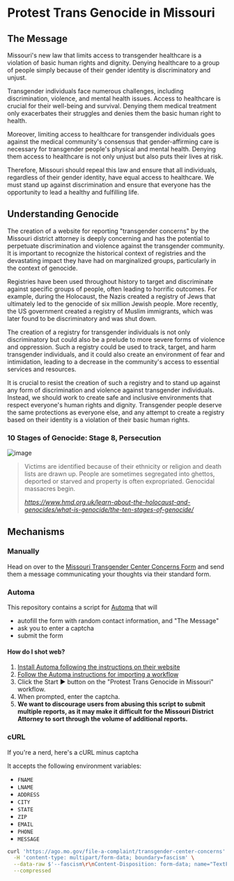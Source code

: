 # Protest Trans Genocide in Missouri

## The Message

Missouri's new law that limits access to transgender healthcare is a violation of basic human rights and dignity. Denying healthcare to a group of people simply because of their gender identity is discriminatory and unjust.

Transgender individuals face numerous challenges, including discrimination, violence, and mental health issues. Access to healthcare is crucial for their well-being and survival. Denying them medical treatment only exacerbates their struggles and denies them the basic human right to health.

Moreover, limiting access to healthcare for transgender individuals goes against the medical community's consensus that gender-affirming care is necessary for transgender people's physical and mental health. Denying them access to healthcare is not only unjust but also puts their lives at risk.

Therefore, Missouri should repeal this law and ensure that all individuals, regardless of their gender identity, have equal access to healthcare. We must stand up against discrimination and ensure that everyone has the opportunity to lead a healthy and fulfilling life.

## Understanding Genocide

The creation of a website for reporting "transgender concerns" by the Missouri district attorney is deeply concerning and has the potential to perpetuate discrimination and violence against the transgender community. It is important to recognize the historical context of registries and the devastating impact they have had on marginalized groups, particularly in the context of genocide.

Registries have been used throughout history to target and discriminate against specific groups of people, often leading to horrific outcomes. For example, during the Holocaust, the Nazis created a registry of Jews that ultimately led to the genocide of six million Jewish people. More recently, the US government created a registry of Muslim immigrants, which was later found to be discriminatory and was shut down.

The creation of a registry for transgender individuals is not only discriminatory but could also be a prelude to more severe forms of violence and oppression. Such a registry could be used to track, target, and harm transgender individuals, and it could also create an environment of fear and intimidation, leading to a decrease in the community's access to essential services and resources.

It is crucial to resist the creation of such a registry and to stand up against any form of discrimination and violence against transgender individuals. Instead, we should work to create safe and inclusive environments that respect everyone's human rights and dignity. Transgender people deserve the same protections as everyone else, and any attempt to create a registry based on their identity is a violation of their basic human rights.

### 10 Stages of Genocide: Stage 8, Persecution

![image](https://user-images.githubusercontent.com/114874765/233242905-2d8bb4a4-5ea4-4e81-b067-44b7230b1007.png)

> Victims are identified because of their ethnicity or religion and death lists are drawn up. People are sometimes segregated into ghettos, deported or starved and property is often expropriated. Genocidal massacres begin.
>
> _https://www.hmd.org.uk/learn-about-the-holocaust-and-genocides/what-is-genocide/the-ten-stages-of-genocide/_

## Mechanisms

### Manually

Head on over to the [Missouri Transgender Center Concerns Form](https://ago.mo.gov/file-a-complaint/transgender-center-concerns) and send them a message communicating your thoughts via their standard form.

### Automa

This repository contains a script for [Automa](https://www.automa.site/) that will
 * autofill the form with random contact information, and "The Message"
 * ask you to enter a captcha
 * submit the form

#### How do I shot web?

  1. [Install Automa following the instructions on their website](https://www.automa.site/)
  2. [Follow the Automa instructions for importing a workflow](https://docs.automa.site/workflow/overview.html#export-and-import-a-workflow)
  3. Click the Start ▶ button on the "Protest Trans Genocide in Missouri" workflow.
  4. When prompted, enter the captcha.
  5. **We want to discourage users from abusing this script to submit multiple reports, as it may make it difficult for the Missouri District Attorney to sort through the volume of additional reports.**

### cURL

If you're a nerd, here's a cURL minus captcha

It accepts the following environment variables:
 * `FNAME`
 * `LNAME`
 * `ADDRESS`
 * `CITY`
 * `STATE`
 * `ZIP`
 * `EMAIL`
 * `PHONE`
 * `MESSAGE`

```sh
curl 'https://ago.mo.gov/file-a-complaint/transgender-center-concerns' \
  -H 'content-type: multipart/form-data; boundary=fascism' \
  --data-raw $'--fascism\r\nContent-Disposition: form-data; name="TextFieldController_4"\r\n\r\n${FNAME}\r\n--fascism\r\nContent-Disposition: form-data; name="TextFieldController_5"\r\n\r\n${LNAME}\r\n--fascism\r\nContent-Disposition: form-data; name="TextFieldController_1"\r\n\r\n${ADDRESS}\r\n--fascism\r\nContent-Disposition: form-data; name="TextFieldController_2"\r\n\r\n${CITY}\r\n--fascism\r\nContent-Disposition: form-data; name="DropdownListFieldController"\r\n\r\n${STATE}\r\n--fascism\r\nContent-Disposition: form-data; name="TextFieldController_6"\r\n\r\n${ZIP}\r\n--fascism\r\nContent-Disposition: form-data; name="TextFieldController_0"\r\n\r\${EMAIL}\r\n--fascism\r\nContent-Disposition: form-data; name="TextFieldController_3"\r\n\r\n${PHONE}\r\n--fascism\r\nContent-Disposition: form-data; name="ParagraphTextFieldController"\r\n\r\n${MESSAGE}\r\n--fascism--\r\n' \
  --compressed
```
